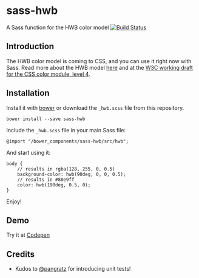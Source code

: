 sass-hwb
========

A Sass function for the HWB color model [![Build Status](https://travis-ci.org/ddprrt/sass-hwb.svg)](https://travis-ci.org/ddprrt/sass-hwb)

## Introduction

The HWB color model is coming to CSS, and you can use it right now with Sass. Read more about the HWB model [here](http://fettblog.eu/hwb-colors/) and at the [W3C working draft for the CSS color module, level 4](http://dev.w3.org/csswg/css-color/#the-hwb-notation).

## Installation

Install it with [bower](http://bower.io) or download the `_hwb.scss` file from this repository.

```
bower install --save sass-hwb
```

Include the `_hwb.scss` file in your main Sass file:

```
@import "/bower_components/sass-hwb/src/hwb";
```

And start using it:

```
body {
	// results in rgba(128, 255, 0, 0.5)
	background-color: hwb(90deg, 0, 0, 0.5);
	// results in #80e9ff
	color: hwb(190deg, 0.5, 0);
}
```

Enjoy!

## Demo

Try it at [Codepen](http://codepen.io/ddprrt/pen/Gxrwd)

## Credits

* Kudos to [@pangratz](http://github.com/pangratz) for introducing unit tests!
